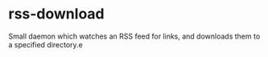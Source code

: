 rss-download
============

Small daemon which watches an RSS feed for links, and downloads them to a specified directory.e
